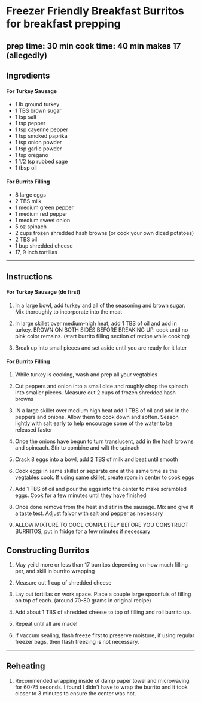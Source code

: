 # Freezer Friendly  Breakfast Burritos for breakfast prepping
prep time: 30 min
cook time: 40 min
makes 17 (allegedly)
---

## Ingredients

#### For Turkey Sausage
- 1 lb ground turkey
- 1 TBS brown sugar
- 1 tsp salt
- 1 tsp pepper
- 1 tsp cayenne pepper
- 1 tsp smoked paprika
- 1 tsp onion powder
- 1 tsp garlic powder
- 1 tsp oregano
- 1 1/2 tsp rubbed sage
- 1 tbsp oil

#### For Burrito Filling
- 8 large eggs
- 2 TBS milk
- 1 medium green pepper
- 1 medium red pepper
- 1 medium sweet onion
- 5 oz spinach
- 2 cups frozen shredded hash browns (or cook your own diced potatoes)
- 2 TBS oil
- 1 bup shredded cheese
- 17, 9 inch tortillas

---

## Instructions

#### For Turkey Sausage (do first)

1. In a large bowl, add turkey and all of the seasoning and brown sugar. Mix thoroughly to incorporate into the meat 

2. In large skillet over medium-high heat, add 1 TBS of oil and add in turkey. BROWN ON BOTH SIDES BEFORE BREAKING UP. cook until no pink color remains. (start burrito filling section of recipe while cooking)

3. Break up into small pieces and set aside until you are ready for it later

#### For Burrito Filling

1. While turkey is cooking, wash and prep all your vegtables

2. Cut peppers and onion into a small dice and roughly chop the spinach into smaller pieces. Measure out 2 cups of frozen shredded hash browns

3. IN a large skillet over medium high heat add 1 TBS of oil and add in the peppers and onions. Allow them to cook down and soften. Season lightly with salt early to help encourage some of the water to be released faster

4. Once the onions have begun to turn translucent, add in the hash browns and spincach. Stir to combine and wilt the spinach

5. Crack 8 eggs into a bowl, add 2 TBS of milk and beat until smooth

6. Cook eggs in same skillet or separate one at the same time as the vegtables cook. If using same skillet, create room in center to cook eggs

7. Add 1 TBS of oil and pour the eggs into the center to make scrambled eggs. Cook for a few minutes until they have finished

8. Once done remove from the heat and stir in the sausage. Mix and give it a taste test. Adjust falvor with salt and pepper as necessary

9. ALLOW MIXTURE TO COOL COMPLETELY BEFORE YOU CONSTRUCT BURRITOS, put in fridge for a few minutes if necessary

## Constructing Burritos

1. May yeild more or less than 17 burritos depending on how much filling per, and skill in burrito wrapping

2. Measure out 1 cup of shredded cheese

3. Lay out tortillas on work space. Place a couple large spoonfuls of filling on top of each. (around 70-80 grams in original recipe)

4. Add about 1 TBS of shredded cheese to top of filling and roll burrito up. 

5. Repeat until all are made!

6. If vaccum sealing, flash freeze first to preserve moisture, if using regular freezer bags, then flash freezing is not necessary. 


---

## Reheating
1. Recommended wrapping inside of damp paper towel and microwaving for 60-75 seconds. I found I didn't have to wrap the burrito and it took closer to 3 minutes to ensure the center was hot. 
